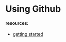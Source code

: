 # Using Github

#### resources:
* [getting started]

[getting started]:https://git-scm.com/book/en/v2/Getting-Started-About-Version-Control